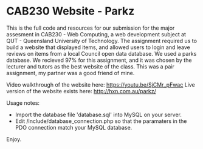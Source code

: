 # CAB230 Website - Parkz
This is the full code and resources for our submission for the major assesment in CAB230 - Web Computing, a web development subject at QUT - Queensland University of Technology.
The assignment required us to build a website that displayed items, and allowed users to login and leave reviews on items from a local Council open data database. We used a parks database.
We recieved 97% for this assignment, and it was chosen by the lecturer and tutors as the best website of the class.
This was a pair assignment, my partner was a good friend of mine.

Video walkthrough of the website here: https://youtu.be/SjCMr_pFwac
Live version of the website exists here: http://hxn.com.au/parkz/

Usage notes:
 - Import the database file 'database.sql' into MySQL on your server.
 - Edit /include/database_connection.php so that the paramaters in the PDO connection match your MySQL database.

Enjoy.
